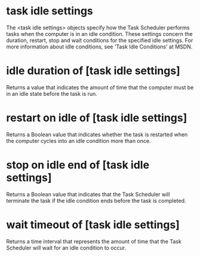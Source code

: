 # task idle settings

The &lt;task idle settings&gt; objects specify how the Task Scheduler performs tasks when the computer is in an idle condition. These settings concern the duration, restart, stop and wait conditions for the specified idle settings. For more information about idle conditions, see &#39;Task Idle Conditions&#39; at MSDN.

# idle duration of [task idle settings]

Returns a value that indicates the amount of time that the computer must be in an idle state before the task is run.

# restart on idle of [task idle settings]

Returns a Boolean value that indicates whether the task is restarted when the computer cycles into an idle condition more than once.

# stop on idle end of [task idle settings]

Returns a Boolean value that indicates that the Task Scheduler will terminate the task if the idle condition ends before the task is completed.

# wait timeout of [task idle settings]

Returns a time interval that represents the amount of time that the Task Scheduler will wait for an idle condition to occur.
